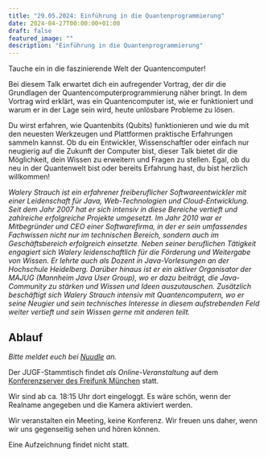 ```yaml
---
title: "29.05.2024: Einführung in die Quantenprogrammierung"
date: 2024-04-27T00:00:00+01:00
draft: false
featured_image: ""
description: "Einführung in die Quantenprogrammierung"
---
```


Tauche ein in die faszinierende Welt der Quantencomputer! 

Bei diesem Talk erwartet dich ein aufregender Vortrag, der dir die Grundlagen der Quantencomputerprogrammierung näher bringt. In dem Vortrag wird erklärt, was ein Quantencomputer ist, wie er funktioniert und warum er in der Lage sein wird, heute unlösbare Probleme zu lösen. 

Du wirst erfahren, wie Quantenbits (Qubits) funktionieren und wie du mit den neuesten Werkzeugen und Plattformen praktische Erfahrungen sammeln kannst. Ob du ein Entwickler, Wissenschaftler oder einfach nur neugierig auf die Zukunft der Computer bist, dieser Talk bietet dir die Möglichkeit, dein Wissen zu erweitern und Fragen zu stellen. Egal, ob du neu in der Quantenwelt bist oder bereits Erfahrung hast, du bist herzlich willkommen!

_Walery Strauch ist ein erfahrener freiberuflicher Softwareentwickler mit einer Leidenschaft für Java, Web-Technologien und Cloud-Entwicklung. Seit dem Jahr 2007 hat er sich intensiv in diese Bereiche vertieft und zahlreiche erfolgreiche Projekte umgesetzt. Im Jahr 2010 war er Mitbegründer und CEO einer Softwarefirma, in der er sein umfassendes Fachwissen nicht nur im technischen Bereich, sondern auch im Geschäftsbereich erfolgreich einsetzte. Neben seiner beruflichen Tätigkeit engagiert sich Walery leidenschaftlich für die Förderung und Weitergabe von Wissen. Er lehrte auch als Dozent in Java-Vorlesungen an der Hochschule Heidelberg. Darüber hinaus ist er ein aktiver Organisator der MAJUG (Mannheim Java User Group), wo er dazu beiträgt, die Java-Community zu stärken und Wissen und Ideen auszutauschen. Zusätzlich beschäftigt sich Walery Strauch intensiv mit Quantencomputern, wo er seine Neugier und sein technisches Interesse in diesem aufstrebenden Feld weiter vertieft und sein Wissen gerne mit anderen teilt._

## Ablauf 

_Bitte meldet euch bei [Nuudle](https://nuudel.digitalcourage.de/zHL95DlNWFF8rApV) an._

Der JUGF-Stammtisch findet _als Online-Veranstaltung_ auf dem [Konferenzserver des Freifunk München](https://meet.ffmuc.net/jugfmeeting) statt.

Wir sind ab ca. 18:15 Uhr dort eingeloggt. Es wäre schön, wenn der Realname angegeben und die Kamera aktiviert werden.

Wir veranstalten ein Meeting, keine Konferenz. Wir freuen uns daher, wenn wir uns gegenseitig sehen und hören können.

Eine Aufzeichnung findet nicht statt.